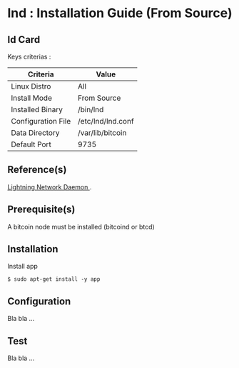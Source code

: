 lnd : Installation Guide (From Source)
==
Id Card
-
Keys criterias :
<table>
    <thead>
        <tr>
            <th>Criteria</th>
            <th>Value</th>
        </tr>
    </thead>
    <tbody>
        <tr>
            <td>Linux Distro</td>
            <td>All</td>
        </tr>
        <tr>
            <td>Install Mode</td>
            <td>From Source</td>
        </tr>
        <tr>
            <td>Installed Binary</td>
            <td>/bin/lnd</td>
        </tr>
        <tr>
            <td>Configuration File</td>
            <td>/etc/lnd/lnd.conf</td>
        </tr>
        <tr>
            <td>Data Directory</td>
            <td>/var/lib/bitcoin</td>
        </tr>
        <tr>
            <td>Default Port</td>
            <td>9735</td>
        </tr>
    </tbody>
</table>

Reference(s)
-
<a href="https://github.com/lightningnetwork/lnd">Lightning Network Daemon </a>.  

Prerequisite(s)
-
A bitcoin node must be installed (bitcoind or btcd)

Installation
-
Install app
<pre><code>$ sudo apt-get install -y app </code></pre>

Configuration
-
Bla bla ...

Test
-
Bla bla ...

